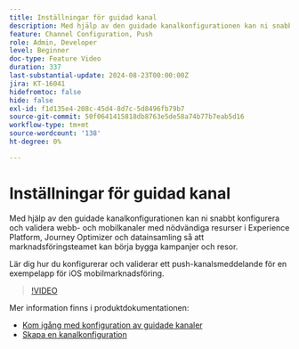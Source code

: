 ```yaml
---
title: Inställningar för guidad kanal
description: Med hjälp av den guidade kanalkonfigurationen kan ni snabbt konfigurera och validera webb- och mobilkanaler med nödvändiga resurser i Experience Platform, Journey Optimizer och datainsamling så att marknadsföringsteamet kan börja bygga kampanjer och resor. Lär dig hur du konfigurerar och validerar ett push-kanalsmeddelande för en exempelapp för iOS mobilmarknadsföring.
feature: Channel Configuration, Push
role: Admin, Developer
level: Beginner
doc-type: Feature Video
duration: 337
last-substantial-update: 2024-08-23T00:00:00Z
jira: KT-16041
hidefromtoc: false
hide: false
exl-id: f1d135e4-208c-45d4-8d7c-5d8496fb79b7
source-git-commit: 50f0641415818db8763e5de58a74b77b7eab5d16
workflow-type: tm+mt
source-wordcount: '138'
ht-degree: 0%

---
```


# Inställningar för guidad kanal

Med hjälp av den guidade kanalkonfigurationen kan ni snabbt konfigurera och validera webb- och mobilkanaler med nödvändiga resurser i Experience Platform, Journey Optimizer och datainsamling så att marknadsföringsteamet kan börja bygga kampanjer och resor.

Lär dig hur du konfigurerar och validerar ett push-kanalsmeddelande för en exempelapp för iOS mobilmarknadsföring.

>[!VIDEO](https://video.tv.adobe.com/v/3433053/?learn=on)

Mer information finns i produktdokumentationen:

* [Kom igång med konfiguration av guidade kanaler](https://experienceleague.adobe.com/docs/journey-optimizer/using/configuration/guided-setup/set-mobile-config.html)
* [Skapa en kanalkonfiguration](https://experienceleague.adobe.com/docs/journey-optimizer/using/configuration/guided-setup/create-channel-set-up.html)

